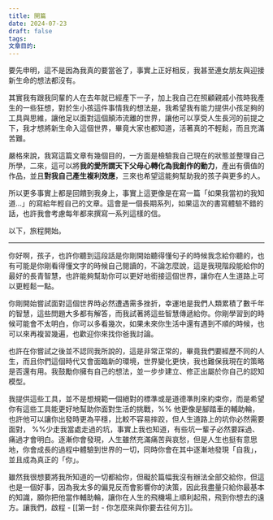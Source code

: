 ```yaml
---
title: 開篇
date: 2024-07-23
draft: false
tags: 
文章目的:
---
```

要先申明，這不是因為我真的要當爸了，事實上正好相反，我甚至連女朋友與迎接新生命的想法都沒有。

其實我有跟我同輩的人在去年就已經產下一子，加上我自己在照顧親戚小孩時我產生的一些狂想，對於生小孩這件事情我的想法是，我希望我有能力提供小孩足夠的工具與思維，讓他足以面對這個顛沛流離的世界，讓他可以享受人生長河的前提之下，我才想將新生命入這個世界，畢竟大家也都知道，活著真的不輕鬆，而且充滿苦難。

嚴格來說，我寫這篇文章有幾個目的，一方面是檢驗我自己現在的狀態並整理自己所學，二來，這可以將**我的愛所謂天下父母心轉化為我創作的動力**，產出有價值的作品，並且**對我自己產生複利效應**，三來也希望這能夠幫助我的孩子與更多的人。

所以更多事實上都是回饋到我身上，事實上這更像是在寫一篇「如果我當初的我知道…」的寫給年輕自己的文章。這會是一個長期系列，如果這次的書寫體驗不錯的話，也許我會考慮每年都來撰寫一系列這樣的信。

以下，旅程開始。

---

你好啊，孩子，也許你聽到這段話是你剛開始聽得懂句子的時候我念給你聽的，也有可能是你剛看得懂文字的時候自己閱讀的，不論怎麼說，這是我現階段能給你的最好的長青智慧，也許能夠幫助你可以更好地銜接這個世界，讓你在人生道路上可以更輕鬆一點。

你剛開始嘗試面對這個世界時必然遭遇需多挫折，幸運地是我們人類累積了數千年的智慧，這些問題大多都有解答，而我試著將這些智慧傳遞給你。你剛學習到的時候可能會不太明白，你可以多看幾次，如果未來你生活中還有遇到不順的時候，也可以來再複習幾遍，也歡迎你來找你爸我討論。

也許在你嘗試之後並不認同我所說的，這是非常正常的，畢竟我們要經歷不同的人生，而且你們這個時代又會面臨新的環境，世界變化更快，我也難保我現在的策略是否還有用。我鼓勵你擁有自己的想法，並一步步建立、修正出屬於你自己的認知模型。

我提供這些工具，並不是想規範一個絕對的標準或是道德準則來約束你，而是希望你有這些工具能更好地幫助你面對生活的挑戰，%% 他更像是腳踏車的輔助輪，也許他可以讓你出發時更為平穩，比較不容易摔跤，但人生道路上的坑你必然需要面對， %%少走我當處走過的坑，事實上我也知道，有些坑一輩子必然要踩過、痛過才會明白。逐漸你會發現，人生雖然充滿痛苦與哀愁，但是人生也挺有意思地，你會成長的過程中體驗到世界的一切，同時你會在其中逐漸地發現「自我」，並且成為真正的「你」。

雖然我很想要將我所知道的一切都給你，但礙於篇幅我沒有辦法全部交給你，但這也是一個好事，因為我太多的偏見反而會影響你的決策，因此我盡量只給你最基本的知識，願你把他當作輔助輪，讓你在人生的飛機場上順利起飛，飛到你想去的遠方。讓我們，啟程 - [[第一封 - 你怎麼來與你要去往何方]]。